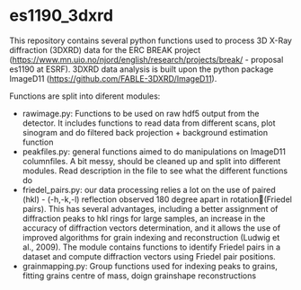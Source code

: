 # es1190_3dxrd
This repository contains several python functions used to process 3D X-Ray diffraction (3DXRD) data for the ERC BREAK project (https://www.mn.uio.no/njord/english/research/projects/break/ - proposal es1190 at ESRF). 3DXRD data analysis is built upon the python package ImageD11 (https://github.com/FABLE-3DXRD/ImageD11).

Functions are split into diferent modules:
- rawimage.py: Functions to be used on raw hdf5 output from the detector. It includes functions to read data from different scans, plot sinogram and do filtered back projection +
background estimation function
- peakfiles.py: general functions aimed to do manipulations on ImageD11 columnfiles. A bit messy, should be cleaned up and split into different modules. Read description in the file to see what the different functions do
- friedel_pairs.py: our data processing relies a lot on the use of paired (hkl) - (-h,-k,-l) reflection observed 180 degree apart in rotation(Friedel pairs). This has several advantages, including a better assignment of diffraction peaks to hkl rings for large samples, an increase in the accuracy of diffraction vectors determination, and it allows the use of improved algorithms for grain indexing and reconstruction (Ludwig et al., 2009). The module contains functions to identify Friedel pairs in a dataset and compute diffraction vectors using Friedel pair positions.
- grainmapping.py: Group functions used for indexing peaks to grains, fitting grains centre of mass, doign grainshape reconstructions

